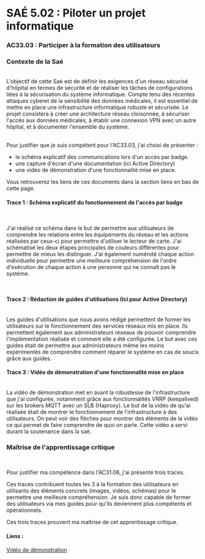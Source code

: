 # SAÉ 5.02 : Piloter un projet informatique
### AC33.03 : Participer à la formation des utilisateurs
### Contexte de la Saé
<br/>
L'objectif de cette Saé est de définir les exigences d'un réseau sécurisé d'hôpital en termes de sécurité et de réaliser les tâches de configurations liées à la sécurisation du système informatique. 
Compte tenu des récentes attaques cyberet de la sensibilité des données médicales, il est essentiel de mettre en place une infrastructure informatique robuste et sécurisée. Le projet consistera à créer une architecture
réseau cloisonnée, à sécuriser l'accès aux données médicales, à établir une connexion VPN avec un autre hôpital, et à documenter l'ensemble du système.


<br/>Pour justifier que je suis compétent pour l'AC33.03, j'ai choisi de présenter :
-  le schéma explicatif des communications lors d'un accès par badge.
-  une capture d'écran d'une documentation (ici Active Directory)
-  une vidéo de démonstration d'une fonctionnalité mise en place.

Vous retrouverez les liens de ces documents dans la section liens en bas de cette page.

#### Trace 1 : Schéma explicatif du fonctionnement de l'accès par badge
<br/>

J'ai réalisé ce schéma dans le but de permettre aux utilisateurs de comprendre les relations entre les équipements du réseau et les actions réalisées par ceux-ci pour permettre d'utiliser le lecteur de carte.
J'ai schématisé les deux étapes principales de couleurs différentes pour permettre de mieux les distinguer. J'ai également numéroté chaque action individuelle pour permettre une meilleure compréhension de l'ordre d'exécution de chaque action à une personne qui ne connaît pas le système.

<br/>

#### Trace 2 : Rédaction de guides d'utilisations (Ici pour Active Directory)
<br/>
Les guides d'utilisations que nous avons rédigé permettent de former les utilisateurs sur le fonctionnement des services réseaux mis en place. Ils permettent également aux administrateurs réseaux de pouvoir comprendre l'implémentation réalisée et comment elle a été configurée.
Le but avec ces guides était de permettre aux administrateurs même les moins expérimentés de comprendre comment réparer le système en cas de soucis grâce aux guides.
<br/>

#### Trace 3 : Vidéo de démonstration d'une fonctionnalité mise en place
<br/>
La vidéo de démonstration met en avant la robustesse de l'infrastructure que j'ai configurée, notamment grâce aux fonctionnalités VRRP (keepalived) sur les brokers MQTT avec un SLB (Haproxy). 
Le but de la vidéo de qu'ai réalisée était de montrer le fonctionnement de l'infrastructure à des utilisateurs. On peut voir des flèches pour montrer des éléments de la vidéo ce qui permet de faire comprendre de quoi on parle.
Cette vidéo a servi durant la soutenance dans la saé.
<br/>



### Maîtrise de l'apprentissage critique
<br/>

Pour justifier ma compétence dans l'AC31.06, j'ai présenté trois traces. 

Ces traces contribuent toutes les 3 à la formation des utilisateurs en utilisants des éléments concrets (images, vidéos, schémas) pour le permettre une meilleure compréhension. 
Je suis donc capable de former des utilisateurs via mes guides pour qu'ils deviennent plus compétents et opérationnels.

Ces trois traces prouvent ma maîtrise de cet apprentissage critique.

#### Liens :
[Vidéo de démonstration](https://drive.google.com/file/d/1Bcb7qs9683V1hOu-9UW2KHCeML8JWAD2/view)
